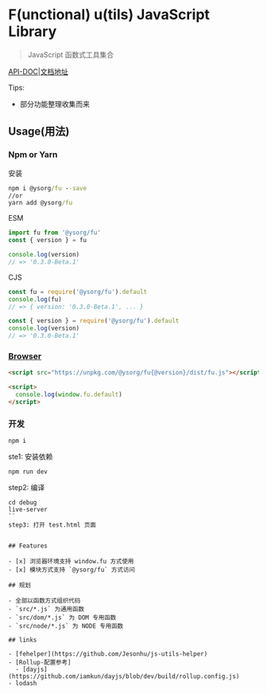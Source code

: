 # F(unctional) u(tils) JavaScript Library

> JavaScript 函数式工具集合

[API-DOC]()|[文档地址](http://static.easysolves.com/sites/fujs-api-doc/#/)

Tips:

- 部分功能整理收集而来

## Usage(用法)

### Npm or Yarn

安装

```cmd
npm i @ysorg/fu --save
//or
yarn add @ysorg/fu
```

ESM

```js
import fu from '@ysorg/fu'
const { version } = fu

console.log(version)
// => '0.3.0-Beta.1'
```

CJS

```js
const fu = require('@ysorg/fu').default
console.log(fu)
// => { version: '0.3.0-Beta.1', ... }

const { version } = require('@ysorg/fu').default
console.log(version)
// => '0.3.0-Beta.1'
```

### [Browser](https://codepen.io/Jesonhu/pen/MWmyEaN)

```html
<script src="https://unpkg.com/@ysorg/fu{@version}/dist/fu.js"></script>

<script>
  console.log(window.fu.default)
</script>
```

### 开发

```
npm i
```
ste1: 安装依赖

```
npm run dev
```
step2: 编译

```
cd debug
live-server
``
step3: 打开 test.html 页面


## Features

- [x] 浏览器环境支持 window.fu 方式使用
- [x] 模块方式支持 `@ysorg/fu` 方式访问

## 规划

- 全部以函数方式组织代码
- `src/*.js` 为通用函数
- `src/dom/*.js` 为 DOM 专用函数
- `src/node/*.js` 为 NODE 专用函数

## links

- [fehelper](https://github.com/Jesonhu/js-utils-helper)
- [Rollup-配置参考]
  - [dayjs](https://github.com/iamkun/dayjs/blob/dev/build/rollup.config.js)
- lodash
